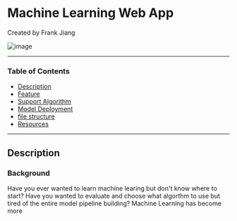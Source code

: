# Machine Learning Web App
Created by Frank Jiang

![image](App_Interface.gif)

 ---
 ### Table of Contents
 
   - [Description](#Description)
   - [Feature](#Feature)
   - [Support Algorithm](#Support-Algorithm)
   - [Model Deployment](#Model-Deployment)
   - [file structure](#file-structure)
   - [Resources](#Resources)
 ---
 
 ## Description
 
 ### Background
 Have you ever wanted to learn machine learing but don't know where to start? Have you wanted to evaluate and 
 choose what algorthm to use but tired of the entire model pipeline building? Machine Learning has become more
